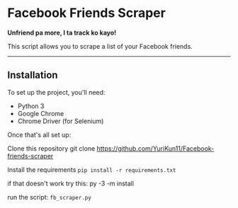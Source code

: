 # Facebook Friends Scraper

**Unfriend pa more, I ta track ko kayo!**

This script allows you to scrape a list of your Facebook friends.

---

## Installation

To set up the project, you'll need:

- Python 3
- Google Chrome
- Chrome Driver (for Selenium)

Once that's all set up:

Clone this repository git clone https://github.com/YuriKun11/Facebook-friends-scraper

Install the requirements `pip install -r requirements.txt`

if that doesn't work try this: py -3 -m install 

run the script: `fb_scraper.py`
